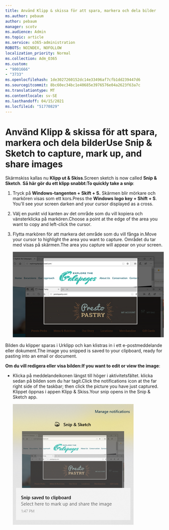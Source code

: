 ```yaml
---
title: Använd Klipp & skissa för att spara, markera och dela bilder
ms.author: pebaum
author: pebaum
manager: scotv
ms.audience: Admin
ms.topic: article
ms.service: o365-administration
ROBOTS: NOINDEX, NOFOLLOW
localization_priority: Normal
ms.collection: Adm_O365
ms.custom:
- "9001666"
- "3733"
ms.openlocfilehash: 1de3027260152dc14e33496af7cfb1dd239447d6
ms.sourcegitcommit: 8bc60ec34bc1e40685e3976576e04a2623f63a7c
ms.translationtype: MT
ms.contentlocale: sv-SE
ms.lasthandoff: 04/15/2021
ms.locfileid: "51770829"
---
```

# <a name="use-snip--sketch-to-capture-mark-up-and-share-images"></a><span data-ttu-id="438e5-102">Använd Klipp & skissa för att spara, markera och dela bilder</span><span class="sxs-lookup"><span data-stu-id="438e5-102">Use Snip & Sketch to capture, mark up, and share images</span></span>

<span data-ttu-id="438e5-103">Skärmskiss kallas nu **Klipp ut & Skiss**.</span><span class="sxs-lookup"><span data-stu-id="438e5-103">Screen sketch is now called **Snip & Sketch**.</span></span> <span data-ttu-id="438e5-104">**Så här gör du ett klipp snabbt:**</span><span class="sxs-lookup"><span data-stu-id="438e5-104">**To quickly take a snip**:</span></span>

1. <span data-ttu-id="438e5-105">Tryck på **Windows-tangenten + Skift + S.** Skärmen blir mörkare och markören visas som ett kors.</span><span class="sxs-lookup"><span data-stu-id="438e5-105">Press the **Windows logo key + Shift + S**. You'll see your screen darken and your cursor displayed as a cross.</span></span> 

2. <span data-ttu-id="438e5-106">Välj en punkt vid kanten av det område som du vill kopiera och vänsterklicka på markören.</span><span class="sxs-lookup"><span data-stu-id="438e5-106">Choose a point at the edge of the area you want to copy and left-click the cursor.</span></span> 

3. <span data-ttu-id="438e5-107">Flytta markören för att markera det område som du vill fånga in.</span><span class="sxs-lookup"><span data-stu-id="438e5-107">Move your cursor to highlight the area you want to capture.</span></span> <span data-ttu-id="438e5-108">Området du tar med visas på skärmen.</span><span class="sxs-lookup"><span data-stu-id="438e5-108">The area you capture will appear on your screen.</span></span>

   ![bild av markerad markering](media/snipone.png)

<span data-ttu-id="438e5-110">Bilden du klipper sparas i Urklipp och kan klistras in i ett e-postmeddelande eller dokument.</span><span class="sxs-lookup"><span data-stu-id="438e5-110">The image you snipped is saved to your clipboard, ready for pasting into an email or document.</span></span> 

<span data-ttu-id="438e5-111">**Om du vill redigera eller visa bilden:**</span><span class="sxs-lookup"><span data-stu-id="438e5-111">**If you want to edit or view the image**:</span></span> 

- <span data-ttu-id="438e5-112">Klicka på meddelandeikonen längst till höger i aktivitetsfältet. klicka sedan på bilden som du har tagit.</span><span class="sxs-lookup"><span data-stu-id="438e5-112">Click the notifications icon at the far right side of the taskbar; then click the picture you have just captured.</span></span> <span data-ttu-id="438e5-113">Klippet öppnas i appen Klipp & Skiss.</span><span class="sxs-lookup"><span data-stu-id="438e5-113">Your snip opens in the Snip & Sketch app.</span></span>

   ![bild av bild som visas i skärmklippappen](media/sniptwo.png)
